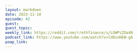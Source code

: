 ```yaml
---
layout: markdown
date: 2023-11-10
episode: 42
guest: 
guest_topic: 
weekly_link: https://reddit.com/r/ethfinance/s/LGWPiZOa4N
podcast_link: https://www.youtube.com/watch?v=ld8inHEW-gA
poap_link: 
---
```


